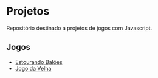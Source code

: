# Projetos
Repositório destinado a projetos de jogos com Javascript.

## Jogos

<ul>
<li><a href="https://github.com/fernandavianadss/bootcamp-fullstack-igti/tree/master/color-picker">Estourando Balões</a></li>
<li><a href="https://github.com/fernandavianadss/bootcamp-fullstack-igti/tree/master/crud-desafio">Jogo da Velha</a></li>
</ul>
